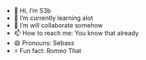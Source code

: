 - 👋 Hi, I’m S3b
- 🌱 I’m currently learning alot
- 💞️ I’m will collaborate somehow
- 📫 How to reach me: You know that already
- 😄 Pronouns: Sebass
- ⚡ Fun fact: Romeo That

<!---
s3badd/s3badd is a ✨ special ✨ repository because its `README.md` (this file) appears on your GitHub profile.
You can click the Preview link to take a look at your changes.
--->
